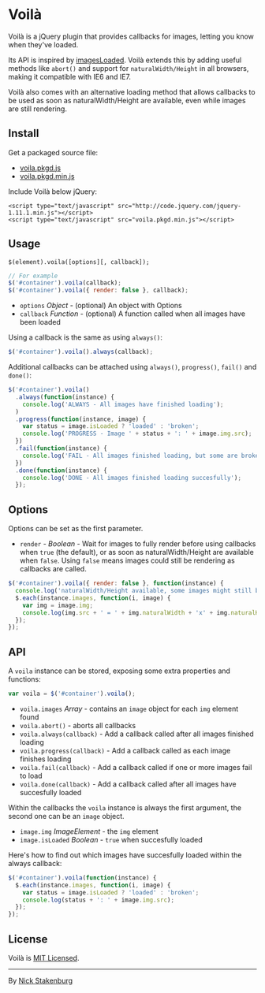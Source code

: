 # Voilà

Voilà is a jQuery plugin that provides callbacks for images, letting you know when they've loaded.

Its API is inspired by [imagesLoaded](http://imagesloaded.desandro.com). Voilà extends this by adding useful methods like `abort()` and support for `naturalWidth/Height` in all browsers, making it compatible with IE6 and IE7.

Voilà also comes with an alternative loading method that allows callbacks to be used as soon as naturalWidth/Height are available, even while images are still rendering.

## Install

Get a packaged source file:

+ [voila.pkgd.js](https://raw.githubusercontent.com/staaky/voila/master/voila.pkgd.js)
+ [voila.pkgd.min.js](https://raw.githubusercontent.com/staaky/voila/master/voila.pkgd.min.js)

Include Voilà below jQuery:

```
<script type="text/javascript" src="http://code.jquery.com/jquery-1.11.1.min.js"></script>
<script type="text/javascript" src="voila.pkgd.min.js"></script>
```

## Usage

```
$(element).voila([options][, callback]);
```

```js
// For example
$('#container').voila(callback);
$('#container').voila({ render: false }, callback);
```

+ `options` _Object_ - (optional) An object with Options
+ `callback` _Function_ - (optional) A function called when all images have been loaded

Using a callback is the same as using `always()`:

```js
$('#container').voila().always(callback);
```

Additional callbacks can be attached using `always()`, `progress()`, `fail()` and `done()`:

```js
$('#container').voila()
  .always(function(instance) {
    console.log('ALWAYS - All images have finished loading');
  )
  .progress(function(instance, image) {
    var status = image.isLoaded ? 'loaded' : 'broken';
    console.log('PROGRESS - Image ' + status + ': ' + image.img.src);
  })
  .fail(function(instance) {
    console.log('FAIL - All images finished loading, but some are broken');
  })
  .done(function(instance) {
    console.log('DONE - All images finished loading succesfully');
  });
```

## Options

Options can be set as the first parameter.

+ `render` - _Boolean_ - Wait for images to fully render before using callbacks when `true` (the default), or as soon as naturalWidth/Height are available when `false`. Using `false` means images could still be rendering as callbacks are called.

```js
$('#container').voila({ render: false }, function(instance) {
  console.log('naturalWidth/Height available, some images might still be rendering');
  $.each(instance.images, function(i, image) {
    var img = image.img;
    console.log(img.src + ' = ' + img.naturalWidth + 'x' + img.naturalHeight);
  });
});
```

## API

A `voila` instance can be stored, exposing some extra properties and functions:

```js
var voila = $('#container').voila();
```

+ `voila.images` _Array_ - contains an `image` object for each `img` element found
+ `voila.abort()` - aborts all callbacks
+ `voila.always(callback)` - Add a callback called after all images finished loading
+ `voila.progress(callback)` - Add a callback called as each image finishes loading
+ `voila.fail(callback)` - Add a callback called if one or more images fail to load
+ `voila.done(callback)` - Add a callback called after all images have succesfully loaded

Within the callbacks the `voila` instance is always the first argument, the second one can be an `image` object.

+ `image.img` _ImageElement_ - the `img` element
+ `image.isLoaded` _Boolean_ - `true` when succesfully loaded

Here's how to find out which images have succesfully loaded within the always callback:

```js
$('#container').voila(function(instance) {
  $.each(instance.images, function(i, image) {
    var status = image.isLoaded ? 'loaded' : 'broken';
    console.log(status + ': ' + image.img.src);
  });
});
```

## License

Voilà is [MIT Licensed](https://raw.githubusercontent.com/staaky/voila/master/LICENSE.txt).

* * *

By [Nick Stakenburg](http://www.nickstakenburg.com)
